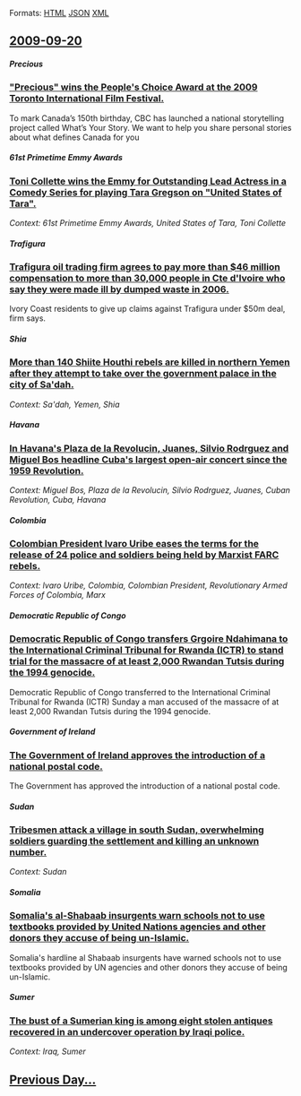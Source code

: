 
Formats: [HTML](2009/09/20/index.html)  [JSON](2009/09/20/index.json)  [XML](2009/09/20/index.xml)  

## [2009-09-20](/news/2009/09/20/index.md)

##### Precious
### [ "Precious" wins the People's Choice Award at the 2009 Toronto International Film Festival. ](/news/2009/09/20/precious-wins-the-people-s-choice-award-at-the-2009-toronto-international-film-festival.md)
To mark Canada’s 150th birthday, CBC has launched a national storytelling project called What’s Your Story. We want to help you share personal stories about what defines Canada for you

##### 61st Primetime Emmy Awards
### [ Toni Collette wins the Emmy for Outstanding Lead Actress in a Comedy Series for playing Tara Gregson on "United States of Tara". ](/news/2009/09/20/toni-collette-wins-the-emmy-for-outstanding-lead-actress-in-a-comedy-series-for-playing-tara-gregson-on-united-states-of-tara.md)
_Context: 61st Primetime Emmy Awards, United States of Tara, Toni Collette_

##### Trafigura
### [ Trafigura oil trading firm agrees to pay more than $46 million compensation to more than 30,000 people in Cte d'Ivoire who say they were made ill by dumped waste in 2006. ](/news/2009/09/20/trafigura-oil-trading-firm-agrees-to-pay-more-than-46-million-compensation-to-more-than-30-000-people-in-cote-d-ivoire-who-say-they-were-m.md)
Ivory Coast residents to give up claims against Trafigura under $50m deal, firm says.

##### Shia
### [ More than 140 Shiite Houthi rebels are killed in northern Yemen after they attempt to take over the government palace in the city of Sa'dah. ](/news/2009/09/20/more-than-140-shiite-houthi-rebels-are-killed-in-northern-yemen-after-they-attempt-to-take-over-the-government-palace-in-the-city-of-sa-dah.md)
_Context: Sa'dah, Yemen, Shia_

##### Havana
### [ In Havana's Plaza de la Revolucin, Juanes, Silvio Rodrguez and Miguel Bos headline Cuba's largest open-air concert since the 1959 Revolution. ](/news/2009/09/20/in-havana-s-plaza-de-la-revolucion-juanes-silvio-rodriguez-and-miguel-bose-headline-cuba-s-largest-open-air-concert-since-the-1959-revolu.md)
_Context: Miguel Bos, Plaza de la Revolucin, Silvio Rodrguez, Juanes, Cuban Revolution, Cuba, Havana_

##### Colombia
### [ Colombian President lvaro Uribe eases the terms for the release of 24 police and soldiers being held by Marxist FARC rebels. ](/news/2009/09/20/colombian-president-alvaro-uribe-eases-the-terms-for-the-release-of-24-police-and-soldiers-being-held-by-marxist-farc-rebels.md)
_Context: lvaro Uribe, Colombia, Colombian President, Revolutionary Armed Forces of Colombia, Marx_

##### Democratic Republic of Congo
### [ Democratic Republic of Congo transfers Grgoire Ndahimana to the International Criminal Tribunal for Rwanda (ICTR) to stand trial for the massacre of at least 2,000 Rwandan Tutsis during the 1994 genocide. ](/news/2009/09/20/democratic-republic-of-congo-transfers-gregoire-ndahimana-to-the-international-criminal-tribunal-for-rwanda-ictr-to-stand-trial-for-the-m.md)
Democratic Republic of Congo transferred to the International Criminal Tribunal for Rwanda (ICTR) Sunday a man accused of the massacre of at least 2,000 Rwandan Tutsis during the 1994 genocide.

##### Government of Ireland
### [ The Government of Ireland approves the introduction of a national postal code. ](/news/2009/09/20/the-government-of-ireland-approves-the-introduction-of-a-national-postal-code.md)
The Government has approved the introduction of a national postal code.

##### Sudan
### [ Tribesmen attack a village in south Sudan, overwhelming soldiers guarding the settlement and killing an unknown number. ](/news/2009/09/20/tribesmen-attack-a-village-in-south-sudan-overwhelming-soldiers-guarding-the-settlement-and-killing-an-unknown-number.md)
_Context: Sudan_

##### Somalia
### [ Somalia's al-Shabaab insurgents warn schools not to use textbooks provided by United Nations agencies and other donors they accuse of being un-Islamic. ](/news/2009/09/20/somalia-s-al-shabaab-insurgents-warn-schools-not-to-use-textbooks-provided-by-united-nations-agencies-and-other-donors-they-accuse-of-being.md)
Somalia&#039;s hardline al Shabaab insurgents have warned schools not to use textbooks provided by UN agencies and other donors they accuse of being un-Islamic.

##### Sumer
### [ The bust of a Sumerian king is among eight stolen antiques recovered in an undercover operation by Iraqi police. ](/news/2009/09/20/the-bust-of-a-sumerian-king-is-among-eight-stolen-antiques-recovered-in-an-undercover-operation-by-iraqi-police.md)
_Context: Iraq, Sumer_

## [Previous Day...](/news/2009/09/19/index.md)

